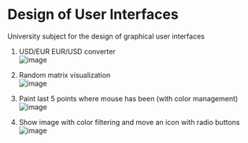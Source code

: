 # Design of User Interfaces
University subject for the design of graphical user interfaces


1. USD/EUR EUR/USD converter
    <br>![image](https://user-images.githubusercontent.com/57395146/134368714-098ae0fa-ff4b-4241-947f-cde37a371675.png)
2. Random matrix visualization <br> ![image](https://user-images.githubusercontent.com/47455265/135990078-98971e76-5942-4a56-82b4-b89b1494468a.png)

3. Paint last 5 points where mouse has been (with color management) <br> ![image](https://user-images.githubusercontent.com/57395146/138503193-620d930d-df70-45cb-93a4-cd1969d5a448.png)

4. Show image with color filtering and move an icon with radio buttons <br> ![image](https://user-images.githubusercontent.com/57395146/138503592-93880c5d-9f62-406c-834a-c9757b13d360.png)
